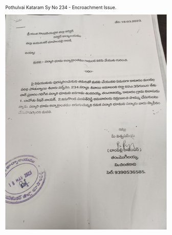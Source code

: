 Pothulvai Kataram Sy No 234 - Encroachment Issue.

![](../files/d1e61b0c-479d-43a7-b3b9-6be9caf9466b.jpg)